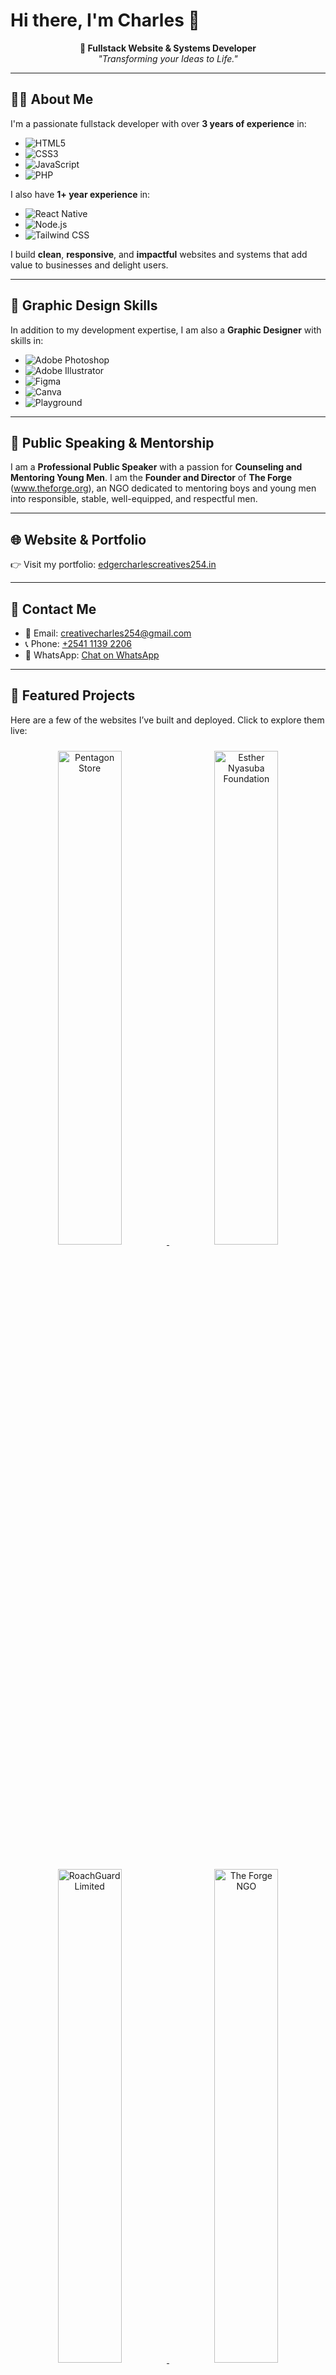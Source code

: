 # Hi there, I'm Charles 👋

<p align="center">
  <b>🚀 Fullstack Website & Systems Developer</b><br>
  <i>"Transforming your Ideas to Life."</i>
</p>

---

## 🧑‍💻 About Me

I'm a passionate fullstack developer with over **3 years of experience** in:

- ![HTML5](https://img.shields.io/badge/-HTML5-E34F26?style=for-the-badge&logo=html5&logoColor=white)
- ![CSS3](https://img.shields.io/badge/-CSS3-1572B6?style=for-the-badge&logo=css3)
- ![JavaScript](https://img.shields.io/badge/-JavaScript-F7DF1E?style=for-the-badge&logo=javascript&logoColor=black)
- ![PHP](https://img.shields.io/badge/-PHP-777BB4?style=for-the-badge&logo=php&logoColor=white)

I also have **1+ year experience** in:

- ![React Native](https://img.shields.io/badge/-React%20Native-61DAFB?style=for-the-badge&logo=react&logoColor=black)
- ![Node.js](https://img.shields.io/badge/-Node.js-339933?style=for-the-badge&logo=node.js&logoColor=white)
- ![Tailwind CSS](https://img.shields.io/badge/-Tailwind%20CSS-06B6D4?style=for-the-badge&logo=tailwind-css&logoColor=white)

I build **clean**, **responsive**, and **impactful** websites and systems that add value to businesses and delight users.

---

## 🎨 Graphic Design Skills

In addition to my development expertise, I am also a **Graphic Designer** with skills in:

- ![Adobe Photoshop](https://img.shields.io/badge/-Adobe%20Photoshop-31A8FF?style=for-the-badge&logo=adobe-photoshop&logoColor=white)
- ![Adobe Illustrator](https://img.shields.io/badge/-Adobe%20Illustrator-FF9A00?style=for-the-badge&logo=adobe-illustrator&logoColor=white)
- ![Figma](https://img.shields.io/badge/-Figma-F24E1E?style=for-the-badge&logo=figma&logoColor=white)
- ![Canva](https://img.shields.io/badge/-Canva-00C4CC?style=for-the-badge&logo=canva&logoColor=white)
- ![Playground](https://img.shields.io/badge/-Playground-000000?style=for-the-badge&logo=playground&logoColor=white)

---

## 🎤 Public Speaking & Mentorship

I am a **Professional Public Speaker** with a passion for **Counseling and Mentoring Young Men**. I am the **Founder and Director** of **The Forge** (www.theforge.org), an NGO dedicated to mentoring boys and young men into responsible, stable, well-equipped, and respectful men.

---

## 🌐 Website & Portfolio

👉 Visit my portfolio: [edgercharlescreatives254.in](https://edgercharlescreatives254.in)

---

## 📱 Contact Me

- 📧 Email: [creativecharles254@gmail.com](mailto:creativecharles254@gmail.com)
- 📞 Phone: [+2541 1139 2206](tel:+254111392206)
- 💬 WhatsApp: [Chat on WhatsApp](https://wa.me/254111392206)

---

## 🚀 Featured Projects

Here are a few of the websites I’ve built and deployed. Click to explore them live:

<p align="center">
  <a href="https://pentagonproducts.com" target="_blank">
    <img src="https://api.urlbox.com/v1/IXghkIvkc7FWSare/png?url=https%3A%2F%2Fpentagonproducts.com&thumb_width=600" alt="Pentagon Store" width="45%" style="margin: 10px;" />
  </a>
  <a href="https://esthernyasubafoundationfoundation.org" target="_blank">
    <img src="https://api.urlbox.com/v1/IXghkIvkc7FWSare/png?url=[https%3A%2F%2Festhernyasubafoundation.org](https://esthernyasubafoundation.org/)&thumb_width=600" alt="Esther Nyasuba Foundation" width="45%" style="margin: 10px;" />
  </a>
</p>

<p align="center">
  <a href="https://roachguard.com" target="_blank">
    <img src="https://api.urlbox.com/v1/IXghkIvkc7FWSare/png?url=https%3A%2F%2Froachguard.com&thumb_width=600" alt="RoachGuard Limited" width="45%" style="margin: 10px;" />
  </a>
  <a href="https://theforge.org" target="_blank">
    <img src="https://api.urlbox.com/v1/IXghkIvkc7FWSare/png?url=https%3A%2F%2Ftheforge.org&thumb_width=600" alt="The Forge NGO" width="45%" style="margin: 10px;" />
  </a>
</p>

---

## 🌍 Social Media

[![LinkedIn](https://img.shields.io/badge/-LinkedIn-0A66C2?style=for-the-badge&logo=linkedin&logoColor=white)](https://www.linkedin.com/in/edgercharles_creatives254)  
[![Twitter](https://img.shields.io/badge/-Twitter-1DA1F2?style=for-the-badge&logo=twitter&logoColor=white)](https://twitter.com/edgercharles_creatives254)  
[![Instagram](https://img.shields.io/badge/-Instagram-E4405F?style=for-the-badge&logo=instagram&logoColor=white)](https://instagram.com/edgercharles_creatives254)  
[![TikTok](https://img.shields.io/badge/-TikTok-000000?style=for-the-badge&logo=tiktok&logoColor=white)](https://tiktok.com/@edgercharles_creatives254)  
[![Facebook](https://img.shields.io/badge/-Facebook-1877F2?style=for-the-badge&logo=facebook&logoColor=white)](https://facebook.com/edgercharles_creatives254)

---

## 📊 GitHub Stats

<p align="center">
  <img src="https://github-readme-stats.vercel.app/api?username=edger-creations&show_icons=true&theme=radical" width="47%" />
  <img src="https://github-readme-streak-stats.herokuapp.com/?user=edger-creations&theme=radical" width="47%" />
</p>

---

## 🔥 Motto

> **“Transforming your Ideas to Life.”**

Thanks for checking out my profile! Feel free to connect, collaborate, or just say hi! 👋
